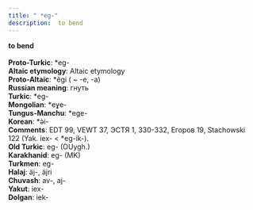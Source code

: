 ```yaml
---
title: " *eg-"
description:  to bend
---
```

<p data-pagefind-weight="0.5">
<strong> to bend</strong><br><br>
<strong>Proto-Turkic</strong>:  *eg-<br>
<strong>Altaic etymology</strong>:  Altaic etymology<br>
<strong> Proto-Altaic</strong>:  *ĕgi ( ~ -e, -a)<br>
<strong>Russian meaning</strong>:  гнуть<br>
<strong>Turkic</strong>:  *eg-<br>
<strong>Mongolian</strong>:  *eɣe-<br>
<strong>Tungus-Manchu</strong>:  *ege-<br>
<strong>Korean</strong>:  *ǝ̀i-<br>
<strong>Comments</strong>:  EDT 99, VEWT 37, ЭСТЯ 1, 330-332, Егоров 19, Stachowski 122 (Yak. iex- < *eg-ik-).<br>
<strong>Old Turkic</strong>:  eg- (OUygh.)<br>
<strong>Karakhanid</strong>:  eg- (MK)<br>
<strong>Turkmen</strong>:  eg-<br>
<strong>Halaj</strong>:  äj-, äjri<br>
<strong>Chuvash</strong>:  av-, aj-<br>
<strong>Yakut</strong>:  iex-<br>
<strong>Dolgan</strong>:  iek-<br>

</p>
